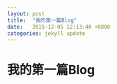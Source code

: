```yaml
---
layout: post
title:  "我的第一篇Blog"
date:   2015-12-05 12:13:40 +0800
categories: jekyll update
---
```

# 我的第一篇Blog